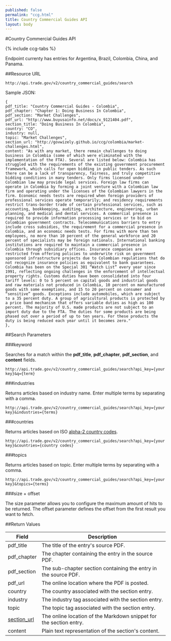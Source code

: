 ```yaml
---
published: false
permalink: "ccg.html"
title: Country Commercial Guides API
layout: body
---
```


#Country Commercial Guides API

{% include ccg-tabs %}

Endpoint currenty has entries for Argentina, Brazil, Colombia, China, and Panama.

##Resource URL

    http://api.trade.gov/v2/country_commercial_guides/search
    
Sample JSON:

	{
	pdf_title: "Country Commercial Guides - Colombia",
	pdf_chapter: "Chapter 1: Doing Business In Colombia",
	pdf_section: "Market Challenges",
	pdf_url: "http://www.buyusainfo.net/docs/x_9121404.pdf",
	section_title: "Doing Business In Colombia",
	country: "CO",
	industry: null,
	topic: "Market Challenges",
	section_url: "http://govwizely.github.io/ccg/colombia/market-challenges.html",
	content: "As with any market, there remain challenges to doing business in Colombia (some of which were eliminated with the implementation of the FTA). Several are listed below: Colombia has struggled with the requirements of the existing government procurement framework, which calls for open bidding in public tenders. As such there can be a lack of transparency, fairness, and truly competitive bidding conditions in many tenders. Only firms licensed under Colombian law may provide legal services. Foreign law firms can operate in Colombia by forming a joint venture with a Colombian law firm and operating under the licenses of the Colombian lawyers in the firm. Economic needs tests are required when foreign providers of professional services operate temporarily; and residency requirements restrict trans-border trade of certain professional services, such as accounting, bookkeeping, auditing, architecture, engineering, urban planning, and medical and dental services. A commercial presence is required to provide information processing services or to bid on Colombian government contracts. Telecommunications barriers to entry include cross subsidies, the requirement for a commercial presence in Colombia, and an economic needs tests. For firms with more than ten employees, no more than 10 percent of the general workforce and 20 percent of specialists may be foreign nationals. International banking institutions are required to maintain a commercial presence in Colombia through subsidiary offices. Insurance companies are restricted from offering policies to underwrite risk on government sponsored infrastructure projects due to Colombian regulations that do not recognize insurance policies as equivalent to bank guarantees. Colombia has been on the Special 301 “Watch List” every year since 1991, reflecting ongoing challenges in the enforcement of intellectual property rights. Customs duties have been consolidated into four tariff levels: 0 to 5 percent on capital goods and industrial goods and raw materials not produced in Colombia, 10 percent on manufactured goods with some exemptions, and 15 to 20 percent on consumer and “sensitive” goods. Exceptions include automobiles, which are subject to a 35 percent duty. A group of agricultural products is protected by a price band mechanism that offers variable duties as high as 100 percent. The majority of U.S. made products are not subject to an import duty due to the FTA. The duties for some products are being phased out over a period of up to ten years. For these products the duty is being reduced each year until it becomes zero."
	},

##Search Parameters

###keyword

Searches for a match within the **pdf_title**, **pdf_chapter**, **pdf_section**, and **content** fields.

    http://api.trade.gov/v2/country_commercial_guides/search?api_key={your key}&q={term}

<!---        
**_Example_**

[http://api.trade.gov/v2/country_commercial_guides/search?q=colombia investment](http://api.trade.gov/v2/country_commercial_guides/search?q=colombia investment)
-->

###industries

Returns articles based on industry name.  Enter multiple terms by separating with a comma.

    http://api.trade.gov/v2/country_commercial_guides/search?api_key={your key}&industries={terms}

<!---        
**_Example_**

[http://api.trade.gov/v2/country_commercial_guides/search?industries=Automotive,Education](http://api.trade.gov/v2/country_commercial_guides/search?industries=Automotive,Education)
-->

###countries

Returns articles based on ISO [alpha-2 country codes](http://www.iso.org/iso/home/standards/country_codes/country_names_and_code_elements.htm).

    http://api.trade.gov/v2/country_commercial_guides/search?api_key={your key}&countries={country codes}

<!---        
**_Example_**

[http://api.trade.gov/v2/country_commercial_guides/search?countries=CO,PA](http://api.trade.gov/v2/country_commercial_guides/search?countries=CO,PA)
-->

###topics

Returns articles based on topic.  Enter multiple terms by separating with a comma.

    http://api.trade.gov/v2/country_commercial_guides/search?api_key={your key}&topics={terms}

<!---        
**_Example_**

[http://api.trade.gov/v2/country_commercial_guides/search?topics=Market Overview](http://api.trade.gov/v2/country_commercial_guides/search?topics=Market Overview)
-->

###size + offset

The size parameter allows you to configure the maximum amount of hits to be returned. The offset parameter defines the offset from the first result you want to fetch.

<!---        
**_Example_**

[http://api.trade.gov/v2/country_commercial_guides/search?countries=CO&size=1&offset=1](http://api.trade.gov/v2/country_commercial_guides/search?countries=CO&size=1&offset=1)
-->

##Return Values

| Field              | Description                             |
| ------------------ | --------------------------------------- |
| pdf_title                 | The title of the entry's source PDF.           |
| pdf_chapter        	 | The chapter containing the entry in the source PDF. |
| pdf_section             | The sub-chapter section containing the entry in the source PDF. |
| pdf_url       | The online location where the PDF is posted.  |
| country          | The country associated with the section entry.  |
| industry          | The industry tag associated with the section entry.         |
| topic             | The topic tag associated with the section entry.    |
| [section_url](http://govwizely.github.io/ccg/colombia/market-challenges.html)          | The online location of the Markdown snippet for the section entry.  |
| content           | Plain text representation of the section's content.  |